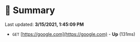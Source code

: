 # 📖 Summary
Last updated: **3/15/2021, 1:45:09 PM**

- `GET` [https://google.com](https://google.com) - **Up** (131ms)
